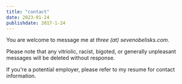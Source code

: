 ```yaml
---
title: "contact"
date: 2023-01-24
publishdate: 2017-1-24
---
```


You are welcome to message me at *three (at) sevenobelisks.com*.

Please note that any vitriolic, racist, bigoted, or generally unpleasant messages will be deleted without response.

If you're a potential employer, please refer to my resume for contact information.